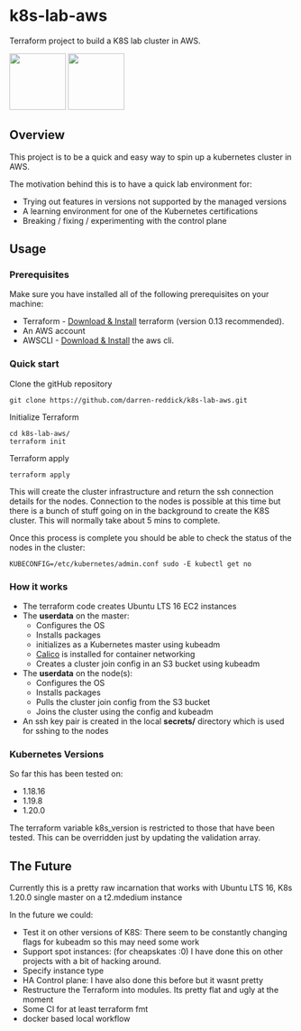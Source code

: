# k8s-lab-aws

Terraform project to build a K8S lab cluster in AWS.

<p style align="left">
<img width="100" height="100" src="https://kubernetes.io/images/favicon.png">
<img width="100" height="100" src="https://static8.depositphotos.com/1479444/945/v/950/depositphotos_9450328-stock-illustration-mad-professor.jpg">
</p>

## Overview

This project is to be a quick and easy way to spin up a kubernetes cluster in AWS.

The motivation behind this is to have a quick lab environment for:
* Trying out features in versions not supported by the managed versions
* A learning environment for one of the Kubernetes certifications
* Breaking / fixing / experimenting with the control plane


## Usage

### Prerequisites

Make sure you have installed all of the following prerequisites on your machine:

* Terraform - [Download & Install](https://www.terraform.io/downloads.html) terraform (version 0.13 recommended). 
* An AWS account
* AWSCLI - [Download & Install](https://aws.amazon.com/cli/) the aws cli.

### Quick start

Clone the gitHub repository

```
git clone https://github.com/darren-reddick/k8s-lab-aws.git
```

Initialize Terraform

```
cd k8s-lab-aws/
terraform init
```

Terraform apply
```
terraform apply
```

This will create the cluster infrastructure and return the ssh connection details for the nodes. 
Connection to the nodes is possible at this time but there is a bunch of stuff going on in the background to create the K8S cluster. This will normally take about 5 mins to complete.

Once this process is complete you should be able to check the status of the nodes in the cluster:
```
KUBECONFIG=/etc/kubernetes/admin.conf sudo -E kubectl get no
```

### How it works

* The terraform code creates Ubuntu LTS 16 EC2 instances
* The **userdata** on the master:
    * Configures the OS
    * Installs packages
    * initializes as a Kubernetes master using kubeadm
    * [Calico](https://www.projectcalico.org/) is installed for container networking 
    * Creates a cluster join config in an S3 bucket using kubeadm
* The **userdata** on the node(s):
    * Configures the OS
    * Installs packages
    * Pulls the cluster join config from the S3 bucket
    * Joins the cluster using the config and kubeadm
* An ssh key pair is created in the local **secrets/** directory which is used for sshing to the nodes

### Kubernetes Versions

So far this has been tested on:
* 1.18.16
* 1.19.8
* 1.20.0

The terraform variable k8s_version is restricted to those that have been tested. This can be overridden just by updating the validation array.

## The Future

Currently this is a pretty raw incarnation that works with Ubuntu LTS 16, K8s 1.20.0 single master on a t2.mdedium instance

In the future we could:

* Test it on other versions of K8S: There seem to be constantly changing flags for kubeadm so this may need some work
* Support spot instances: (for cheapskates :0) I have done this on other projects with a bit of hacking around.
* Specify instance type
* HA Control plane: I have also done this before but it wasnt pretty
* Restructure the Terraform into modules. Its pretty flat and ugly at the moment
* Some CI for at least terraform fmt
* docker based local workflow




